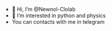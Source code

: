 - 👋 Hi, I’m @Newnol-Clolab
- 👀 I’m interested in python and physics
- You can contacts with me in telegram
<!---
Newnol-Clolab/Newnol-Clolab is a ✨ special ✨ repository because its `README.md` (this file) appears on your GitHub profile.
You can click the Preview link to take a look at your changes.
--->
